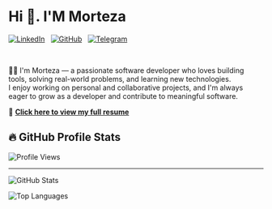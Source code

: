 # Hi 👋. I'M Morteza

[![LinkedIn](https://img.shields.io/badge/LinkedIn-0077B5?style=for-the-badge&logo=linkedin&logoColor=white)](https://www.linkedin.com/in/your-link/) &nbsp;
[![GitHub](https://img.shields.io/badge/GitHub-181717?style=for-the-badge&logo=github&logoColor=white)](https://github.com/your-username)  &nbsp;
[![Telegram](https://img.shields.io/badge/Telegram-2CA5E0?style=for-the-badge&logo=telegram&logoColor=white)](https://t.me/your-telegram) 
&ensp; 

&ensp;

👨‍💻 I'm Morteza — a passionate software developer who loves building tools, solving real-world problems, and learning new technologies.  
I enjoy working on personal and collaborative projects, and I'm always eager to grow as a developer and contribute to meaningful software.

📄 **[Click here to view my full resume](https://your-resume-link.com)**
## 🔥 GitHub Profile Stats

![Profile Views](https://komarev.com/ghpvc/?username=mortezabhri&style=flat-square)

---

![GitHub Stats](https://github-readme-stats.vercel.app/api?username=mortezabhri&show_icons=true&theme=default)

![Top Languages](https://github-readme-stats.vercel.app/api/top-langs/?username=mortezabhri&layout=compact)
